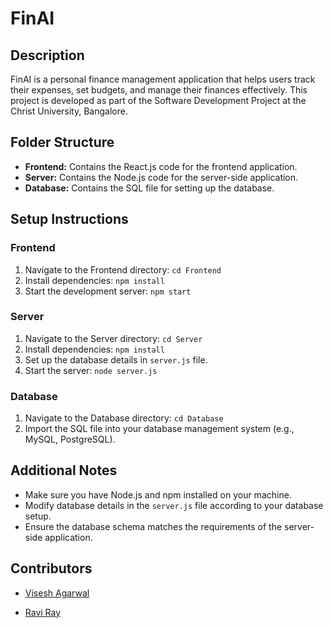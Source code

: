 # FinAI

## Description

FinAI is a personal finance management application that helps users track their expenses, set budgets, and manage their finances effectively. This project is developed as part of the Software Development Project at the Christ University, Bangalore.

## Folder Structure

- **Frontend:** Contains the React.js code for the frontend application.
- **Server:** Contains the Node.js code for the server-side application.
- **Database:** Contains the SQL file for setting up the database.

## Setup Instructions

### Frontend

1. Navigate to the Frontend directory: `cd Frontend`
2. Install dependencies: `npm install`
3. Start the development server: `npm start`

### Server

1. Navigate to the Server directory: `cd Server`
2. Install dependencies: `npm install`
3. Set up the database details in `server.js` file.
4. Start the server: `node server.js`

### Database

1. Navigate to the Database directory: `cd Database`
2. Import the SQL file into your database management system (e.g., MySQL, PostgreSQL).

## Additional Notes

- Make sure you have Node.js and npm installed on your machine.
- Modify database details in the `server.js` file according to your database setup.
- Ensure the database schema matches the requirements of the server-side application.

## Contributors

- [Visesh Agarwal](https://github.com/viseshagarwal)

- [Ravi Ray](https://github.com/rv10ravi)
